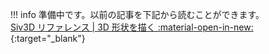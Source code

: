 


!!! info
    準備中です。以前の記事を下記から読むことができます。  
    [Siv3D リファレンス | 3D 形状を描く :material-open-in-new:](https://zenn.dev/reputeless/books/siv3d-documentation/viewer/tutorial-3d){:target="_blank"}

